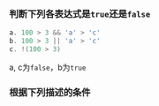### 判断下列各表达式是`true`还是`false`

```c
a. 100 > 3 && 'a' > 'c'
b. 100 > 3 || 'a' > 'c'
c. !(100 > 3)
```

a, c为`false`，b为`true`

### 根据下列描述的条件